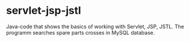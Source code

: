 # servlet-jsp-jstl
Java-code that shows the basics of working with Servlet, JSP, JSTL. The programm searches spare parts crosses in MySQL database.
